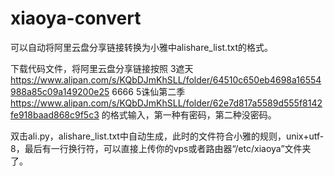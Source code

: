 # xiaoya-convert
可以自动将阿里云盘分享链接转换为小雅中alishare_list.txt的格式。

下载代码文件，将阿里云盘分享链接按照
3遮天 https://www.alipan.com/s/KQbDJmKhSLL/folder/64510c650eb4698a16554988a85c09a149200e25 6666
5诛仙第二季 https://www.alipan.com/s/KQbDJmKhSLL/folder/62e7d817a5589d555f8142fe918baad868c9f5c3
的格式输入，第一种有密码，第二种没密码。

双击ali.py，alishare_list.txt中自动生成，此时的文件符合小雅的规则，unix+utf-8，最后有一行换行符，可以直接上传你的vps或者路由器“/etc/xiaoya”文件夹了。

